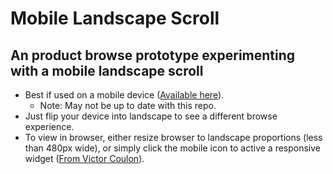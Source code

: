 # Mobile Landscape Scroll
## An product browse prototype experimenting with a mobile landscape scroll

- Best if used on a mobile device ([Available here](http://brianrberg.com/product-browse-experiment/landscape-scroll/index.html)).
	- Note: May not be up to date with this repo.
- Just flip your device into landscape to see a different browse experience.
- To view in browser, either resize browser to landscape proportions (less than 480px wide), or simply click the mobile icon to active a responsive widget ([From Victor Coulon](http://responsive.victorcoulon.fr/)).